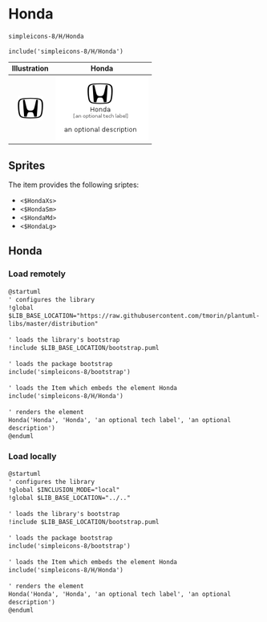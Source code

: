 # Honda


```text
simpleicons-8/H/Honda
```

```text
include('simpleicons-8/H/Honda')
```



| Illustration | Honda |
| :---: | :---: |
| ![illustration for Illustration](../../simpleicons-8/H/Honda.png) | ![illustration for Honda](../../simpleicons-8/H/Honda.Local.png) |



## Sprites
The item provides the following sriptes:

- `<$HondaXs>`
- `<$HondaSm>`
- `<$HondaMd>`
- `<$HondaLg>`





## Honda

### Load remotely
```plantuml
@startuml
' configures the library
!global $LIB_BASE_LOCATION="https://raw.githubusercontent.com/tmorin/plantuml-libs/master/distribution"

' loads the library's bootstrap
!include $LIB_BASE_LOCATION/bootstrap.puml

' loads the package bootstrap
include('simpleicons-8/bootstrap')

' loads the Item which embeds the element Honda
include('simpleicons-8/H/Honda')

' renders the element
Honda('Honda', 'Honda', 'an optional tech label', 'an optional description')
@enduml
```

### Load locally
```plantuml
@startuml
' configures the library
!global $INCLUSION_MODE="local"
!global $LIB_BASE_LOCATION="../.."

' loads the library's bootstrap
!include $LIB_BASE_LOCATION/bootstrap.puml

' loads the package bootstrap
include('simpleicons-8/bootstrap')

' loads the Item which embeds the element Honda
include('simpleicons-8/H/Honda')

' renders the element
Honda('Honda', 'Honda', 'an optional tech label', 'an optional description')
@enduml
```

